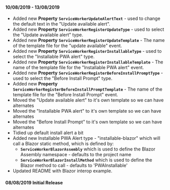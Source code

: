 #### 10/08/2019 - 13/08/2019

- Added new **Property** **`ServiceWorkerUpdateAlertText`** - used to change the default text in the "Update available alert".
- Added new **Property** **`ServiceWorkerRegisterUpdateType`** - used to select the "Update available alert" type.
- Added new **Property** **`ServiceWorkerRegisterUpdateTemplate`** - The name of the template file for the "update available" event.
- Added new **Property** **`ServiceWorkerRegisterInstallableType`** - used to select the "Installable PWA alert" type.
- Added new **Property** **`ServiceWorkerRegisterInstallableTemplate`** - The name of the template file for the "Installable PWA alert" event.
- Added new **Property** **`ServiceWorkerRegisterBeforeInstallPromptType`** - used to select the "Before Install Prompt" type.
- Added new **Property** **`ServiceWorkerRegisterBeforeInstallPromptTemplate`** - The name of the template file for the "Before Install Prompt" event.
- Moved the "Update available alert" to it's own template so we can have alternates
- Moved the "Installable PWA alert" to it's own template so we can have alternates
- Moved the "Before Install Prompt" to it's own template so we can have alternates
- Tidied up default install alert a bit
- Added new Installable PWA Alert type - "installable-blazor" which will call a Blazor static method, which is defined  by:
  - **`ServiceWorkerBlazorAssembly`** which is used to define the Blazor Assembly namespace - defaults to the project name
  - **`ServiceWorkerBlazorInstallMethod`** which is used to define the Blazor method to call - defaults to 'PWAInstallable'
- Updated README with Blazor interop example.

#### 08/08/2019 Initial Release